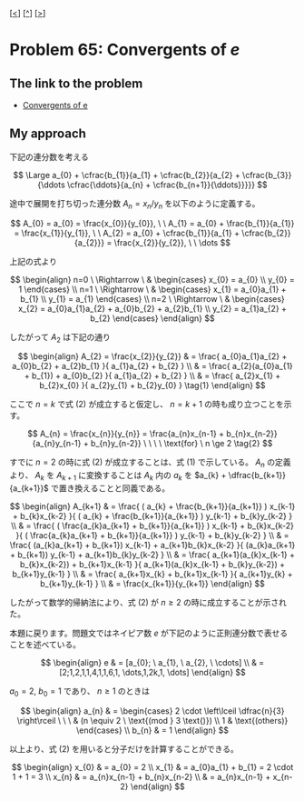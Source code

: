 \[[<](./p0064.md)] \[[^](../README_ja.md)] \[[>](./p0066.md)]

# Problem 65: Convergents of $e$

## The link to the problem

- [Convergents of e](https://projecteuler.net/problem=65)

## My approach

下記の連分数を考える

$$
\Large a_{0} + \cfrac{b_{1}}{a_{1} + \cfrac{b_{2}}{a_{2} + \cfrac{b_{3}}{\ddots \cfrac{\ddots}{a_{n} + \cfrac{b_{n+1}}{\ddots}}}}}
$$

途中で展開を打ち切った連分数 $A_{n} = x_{n} / y_{n}$ を以下のように定義する。

$$
A_{0} = a_{0} = \frac{x_{0}}{y_{0}}, \ \ 
A_{1} = a_{0} + \frac{b_{1}}{a_{1}} = \frac{x_{1}}{y_{1}}, \ \ 
A_{2} = a_{0} + \cfrac{b_{1}}{a_{1} + \cfrac{b_{2}}{a_{2}}} = \frac{x_{2}}{y_{2}}, \ \  \dots
$$

上記の式より

$$
\begin{align}
n=0 \ \Rightarrow \ & \begin{cases}
x_{0} = a_{0} \\
y_{0} = 1
\end{cases} \\
n=1 \ \Rightarrow \ & \begin{cases}
x_{1} = a_{0}a_{1} + b_{1} \\
y_{1} = a_{1}
\end{cases} \\
n=2 \ \Rightarrow \ & \begin{cases}
x_{2} = a_{0}a_{1}a_{2} + a_{0}b_{2} + a_{2}b_{1} \\
y_{2} = a_{1}a_{2} + b_{2}
\end{cases}
\end{align}
$$

したがって $A_{2}$ は下記の通り

$$
\begin{align}
A_{2} = \frac{x_{2}}{y_{2}} & = \frac{ a_{0}a_{1}a_{2} + a_{0}b_{2} + a_{2}b_{1} }{ a_{1}a_{2} + b_{2} } \\
  & = \frac{ a_{2}(a_{0}a_{1} + b_{1}) + a_{0}b_{2} }{ a_{1}a_{2} + b_{2} } \\
  & = \frac{ a_{2}x_{1} + b_{2}x_{0} }{ a_{2}y_{1} + b_{2}y_{0} } \tag{1}
\end{align}
$$

ここで $n=k$ で式 $(2)$ が成立すると仮定し、 $n=k+1$ の時も成り立つことを示す。

$$
A_{n} = \frac{x_{n}}{y_{n}} = \frac{a_{n}x_{n-1} + b_{n}x_{n-2}}{a_{n}y_{n-1} + b_{n}y_{n-2}} \ \ \ \ \text{for} \ n \ge 2 \tag{2}
$$

すでに $n=2$ の時に式 $(2)$ が成立することは、式 $(1)$ で示している。
$A_{n}$ の定義より、 $A_{k}$ を $A_{k+1}$ に変換することは $A_{k}$ 内の $a_{k}$ を $a_{k} + \dfrac{b_{k+1}}{a_{k+1}}$ で置き換えることと同義である。

$$
\begin{align}
A_{k+1} & = \frac{ ( a_{k} + \frac{b_{k+1}}{a_{k+1}} )  x_{k-1} + b_{k}x_{k-2} }{ ( a_{k} + \frac{b_{k+1}}{a_{k+1}} ) y_{k-1} + b_{k}y_{k-2} } \\
& = \frac{ ( \frac{a_{k}a_{k+1} + b_{k+1}}{a_{k+1}} )  x_{k-1} + b_{k}x_{k-2} }{ ( \frac{a_{k}a_{k+1} + b_{k+1}}{a_{k+1}} ) y_{k-1} + b_{k}y_{k-2} } \\
& = \frac{ (a_{k}a_{k+1} + b_{k+1}) x_{k-1} + a_{k+1}b_{k}x_{k-2} }{ (a_{k}a_{k+1} + b_{k+1}) y_{k-1} + a_{k+1}b_{k}y_{k-2} } \\
& = \frac{ a_{k+1}(a_{k}x_{k-1} + b_{k}x_{k-2}) + b_{k+1}x_{k-1} }{ a_{k+1}(a_{k}x_{k-1} + b_{k}y_{k-2}) + b_{k+1}y_{k-1} } \\
& = \frac{ a_{k+1}x_{k} + b_{k+1}x_{k-1} }{ a_{k+1}y_{k} + b_{k+1}y_{k-1} } \\
& = \frac{x_{k+1}}{y_{k+1}}
\end{align}
$$

したがって数学的帰納法により、式 $(2)$ が $n \ge 2$ の時に成立することが示された。

本題に戻ります。問題文ではネイピア数 $e$ が下記のように正則連分数で表せることを述べている。

$$
\begin{align}
e & = [a_{0}; \ a_{1}, \ a_{2}, \ \cdots] \\
  & = [2;1,2,1,1,4,1,1,6,1, \dots,1,2k,1, \dots]
\end{align}
$$

$a_{0} = 2, \ b_{0} = 1$ であり、 $n \ge 1$ のときは

$$
\begin{align}
a_{n} & = \begin{cases}
2 \cdot \left\lceil \dfrac{n}{3} \right\rceil \ \ \ & (n \equiv 2 \ \text{(mod } 3 \text{)}) \\
1 & \text{(others)}
\end{cases} \\
b_{n} & = 1
\end{align}
$$

以上より、式 $(2)$ を用いると分子だけを計算することができる。

$$
\begin{align}
x_{0} & = a_{0} = 2 \\
x_{1} & = a_{0}a_{1} + b_{1} = 2 \cdot 1 + 1 = 3 \\
x_{n} & = a_{n}x_{n-1} + b_{n}x_{n-2} \\
      & = a_{n}x_{n-1} + x_{n-2}
\end{align}
$$
